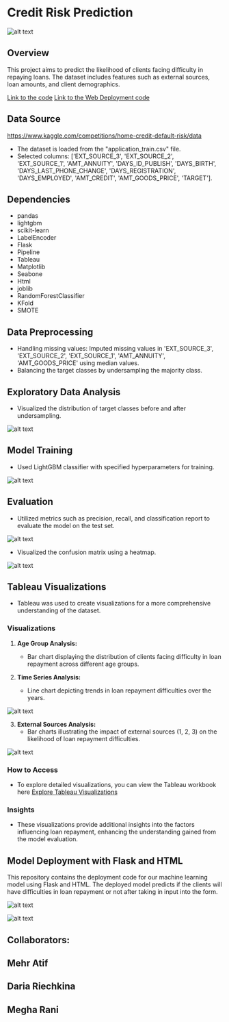 # Credit Risk Prediction

![alt text](Images/Risk.jpg)


## Overview
This project aims to predict the likelihood of clients facing difficulty in repaying loans. The dataset includes features such as external sources, loan amounts, and client demographics.

[Link to the code](/Scripts/FinalScript.ipynb)
[Link to the Web Deployment code](/ScriptWEB/app.py)

## Data Source

https://www.kaggle.com/competitions/home-credit-default-risk/data

- The dataset is loaded from the "application_train.csv" file.
- Selected columns: ['EXT_SOURCE_3', 'EXT_SOURCE_2', 'EXT_SOURCE_1', 'AMT_ANNUITY', 'DAYS_ID_PUBLISH', 'DAYS_BIRTH', 'DAYS_LAST_PHONE_CHANGE', 'DAYS_REGISTRATION', 'DAYS_EMPLOYED', 'AMT_CREDIT', 'AMT_GOODS_PRICE', 'TARGET'].


## Dependencies
- pandas
- lightgbm
- scikit-learn
- LabelEncoder
- Flask
- Pipeline
- Tableau
- Matplotlib
- Seabone
- Html
- joblib
- RandomForestClassifier
- KFold
- SMOTE


## Data Preprocessing
- Handling missing values: Imputed missing values in 'EXT_SOURCE_3', 'EXT_SOURCE_2', 'EXT_SOURCE_1', 'AMT_ANNUITY', 'AMT_GOODS_PRICE' using median values.
- Balancing the target classes by undersampling the majority class.

## Exploratory Data Analysis
- Visualized the distribution of target classes before and after undersampling.

![alt text](Images/Undersampling.png)

## Model Training
- Used LightGBM classifier with specified hyperparameters for training.

![alt text](Images/Lightgbm.png)

## Evaluation
- Utilized metrics such as precision, recall, and classification report to evaluate the model on the test set.

![alt text](Images/classification_report.png)

- Visualized the confusion matrix using a heatmap.

![alt text](Images/confusion_matrix.png)

## Tableau Visualizations


- Tableau was used to create visualizations for a more comprehensive understanding of the dataset.

### Visualizations
1. **Age Group Analysis:**
   - Bar chart displaying the distribution of clients facing difficulty in loan repayment across different age groups.

2. **Time Series Analysis:**
   - Line chart depicting trends in loan repayment difficulties over the years.

![alt text](Images/Tableau_trends_analysis.png)


3. **External Sources Analysis:**
   - Bar charts illustrating the impact of external sources (1, 2, 3) on the likelihood of loan repayment difficulties.
   
![alt text](Images/Tableau_External_sources.png)



### How to Access
- To explore detailed visualizations, you can view the Tableau workbook here [Explore Tableau Visualizations](https://public.tableau.com/app/profile/mehr.atif/viz/Credit_Risk_Project_17074485866060/Story1?publish=yes)

### Insights
- These visualizations provide additional insights into the factors influencing loan repayment, enhancing the understanding gained from the model evaluation.

## Model Deployment with Flask and HTML
This repository contains the deployment code for our machine learning model using Flask and HTML. The deployed model predicts if the clients will have difficulties in loan repayment or not after taking in input into the form.

![alt text](<Images/Web_form1 (1).png>)

![alt text](Images/WEb_form2.png)

## Collaborators: 
## Mehr Atif 
## Daria Riechkina
## Megha Rani

